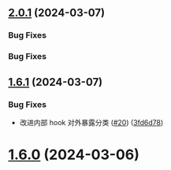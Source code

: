 
## [2.0.1](https://github.com/Wxh16144/cy-easy-antd-modal/compare/v1.6.0...v1.6.1) (2024-03-07)
### Bug Fixes

### Bug Fixes
## [1.6.1](https://github.com/Wxh16144/cy-easy-antd-modal/compare/v1.6.0...v1.6.1) (2024-03-07)

### Bug Fixes

- 改进内部 hook 对外暴露分类 ([#20](https://github.com/Wxh16144/cy-easy-antd-modal/issues/20)) ([3fd6d78](https://github.com/Wxh16144/cy-easy-antd-modal/commit/3fd6d78432750d8ef17aaa60539abb645f1c1b93))

# [1.6.0](https://github.com/Wxh16144/cy-easy-antd-modal/compare/v1.5.1...v1.6.0) (2024-03-06)


